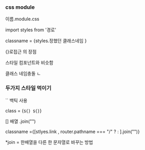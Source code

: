 ### css module

이름.module.css


import styles from '경로'

classname = {styles.정했던 클래스네임 }


{}로접근 의 장점 

스타일 컴포넌트와 비슷함 

클래스 네임충돌 ㄴ 


### 두가지 스타일 먹이기 

`` 백틱 사용 

class = {`${} ${}`}

[] 배열 .join("")


classname ={[stlyes.link , router.pathname === "/" ? : ].join("")}


*join = 한배열을 다른 한 문자열로 바꾸는 방법 




